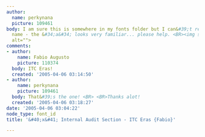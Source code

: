 ```yaml
---
author:
  name: perkynana
  picture: 109461
body: I am sure this is somewhere in my fonts folder but I can&#39;t remember the
  name - the &#34;a&#34; looks very familiar... please help. <BR><img src="http://www.typophile.com/forums/messages/83/68934.jpg"
  alt="">
comments:
- author:
    name: Fabio Augusto
    picture: 110374
  body: ITC Eras!
  created: '2005-04-06 03:14:50'
- author:
    name: perkynana
    picture: 109461
  body: That&#39;s the one! <BR> <BR>Thanks alot!
  created: '2005-04-06 03:18:27'
date: '2005-04-06 03:04:22'
node_type: font_id
title: '&#40;x&#41; Internal Audit Section - ITC Eras {Fabio}'

---
```

